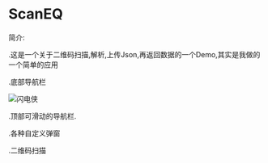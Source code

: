 # ScanEQ
简介:

.这是一个关于二维码扫描,解析,上传Json,再返回数据的一个Demo,其实是我做的一个简单的应用



.底部导航栏


![闪电侠](https://github.com/FlashQin/Imgs/raw/master/Imgs/timg.png)

.顶部可滑动的导航栏.


.各种自定义弹窗


.二维码扫描

